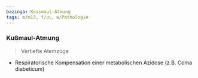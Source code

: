 ```yaml
---
bazinga: Kussmaul-Atmung
tags: m/m13, f/🫁, a/Pathologie
---
```

### Kußmaul-Atmung
> Vertiefte Atemzüge
- Respiratorische Kompensation einer metabolischen Azidose (z.B. Coma diabeticum)